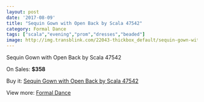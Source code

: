 ```yaml
---
layout: post
date: '2017-08-09'
title: "Sequin Gown with Open Back by Scala 47542"
category: Formal Dance
tags: ["scala","evening","prom","dresses","beaded"]
image: http://img.transblink.com/22043-thickbox_default/sequin-gown-with-open-back-by-scala-47542.jpg
---
```

Sequin Gown with Open Back by Scala 47542

On Sales: **$358**
<a href="https://www.transblink.com/en/formal-dance/6993-sequin-gown-with-open-back-by-scala-47542.html"><amp-img layout="responsive" width="600" height="600" src="//img.transblink.com/22043-thickbox_default/sequin-gown-with-open-back-by-scala-47542.jpg" alt="Sequin Gown with Open Back by Scala 47542 0" /></a>
<a href="https://www.transblink.com/en/formal-dance/6993-sequin-gown-with-open-back-by-scala-47542.html"><amp-img layout="responsive" width="600" height="600" src="//img.transblink.com/22046-thickbox_default/sequin-gown-with-open-back-by-scala-47542.jpg" alt="Sequin Gown with Open Back by Scala 47542 1" /></a>
<a href="https://www.transblink.com/en/formal-dance/6993-sequin-gown-with-open-back-by-scala-47542.html"><amp-img layout="responsive" width="600" height="600" src="//img.transblink.com/22045-thickbox_default/sequin-gown-with-open-back-by-scala-47542.jpg" alt="Sequin Gown with Open Back by Scala 47542 2" /></a>
<a href="https://www.transblink.com/en/formal-dance/6993-sequin-gown-with-open-back-by-scala-47542.html"><amp-img layout="responsive" width="600" height="600" src="//img.transblink.com/22044-thickbox_default/sequin-gown-with-open-back-by-scala-47542.jpg" alt="Sequin Gown with Open Back by Scala 47542 3" /></a>

Buy it: [Sequin Gown with Open Back by Scala 47542](https://www.transblink.com/en/formal-dance/6993-sequin-gown-with-open-back-by-scala-47542.html "Sequin Gown with Open Back by Scala 47542")

View more: [Formal Dance](https://www.transblink.com/en/6-formal-dance "Formal Dance")